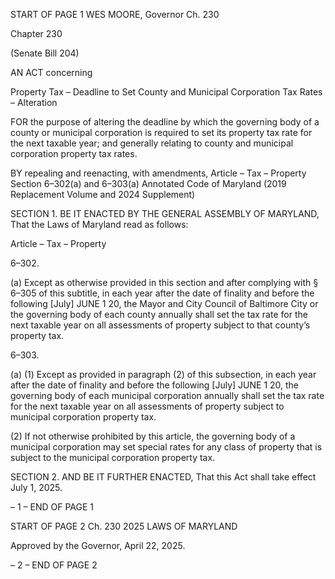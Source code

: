 START OF PAGE 1
WES MOORE, Governor Ch. 230

Chapter 230

(Senate Bill 204)

AN ACT concerning

Property Tax – Deadline to Set County and Municipal Corporation Tax Rates –
Alteration

FOR the purpose of altering the deadline by which the governing body of a county or
municipal corporation is required to set its property tax rate for the next taxable
year; and generally relating to county and municipal corporation property tax rates.

BY repealing and reenacting, with amendments,
Article – Tax – Property
Section 6–302(a) and 6–303(a)
Annotated Code of Maryland
(2019 Replacement Volume and 2024 Supplement)

SECTION 1. BE IT ENACTED BY THE GENERAL ASSEMBLY OF MARYLAND,
That the Laws of Maryland read as follows:

Article – Tax – Property

6–302.

(a) Except as otherwise provided in this section and after complying with § 6–305
of this subtitle, in each year after the date of finality and before the following [July] JUNE
1 20, the Mayor and City Council of Baltimore City or the governing body of each county
annually shall set the tax rate for the next taxable year on all assessments of property
subject to that county’s property tax.

6–303.

(a) (1) Except as provided in paragraph (2) of this subsection, in each year
after the date of finality and before the following [July] JUNE 1 20, the governing body of
each municipal corporation annually shall set the tax rate for the next taxable year on all
assessments of property subject to municipal corporation property tax.

(2) If not otherwise prohibited by this article, the governing body of a
municipal corporation may set special rates for any class of property that is subject to the
municipal corporation property tax.

SECTION 2. AND BE IT FURTHER ENACTED, That this Act shall take effect July
1, 2025.

– 1 –
END OF PAGE 1

START OF PAGE 2
Ch. 230 2025 LAWS OF MARYLAND

Approved by the Governor, April 22, 2025.

– 2 –
END OF PAGE 2